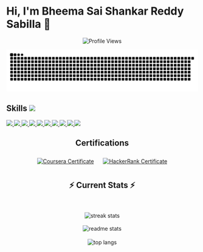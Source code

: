 # Hi, I'm Bheema Sai Shankar Reddy Sabilla 👋
<p align = "center">
	<img src = "https://komarev.com/ghpvc/?username=bheema-reddy&style=plastic&color=green" alt = "Profile Views"/>
</p>
<p align = "center">
	<img src = "https://github.com/7oSkaaa/7oSkaaa/blob/output/github-contribution-grid-snake.svg?" alt = "Snake Game"/>
</p>
<h2> Skills <img src="https://media2.giphy.com/media/QssGEmpkyEOhBCb7e1/giphy.gif?cid=ecf05e47a0n3gi1bfqntqmob8g9aid1oyj2wr3ds3mg700bl&rid=giphy.gif" width="32px"> </h2>

<a href="https://github.com/BheemaSaiShankarReddySabilla?tab=repositories&q=&type=&language=python&sort=">
  <img width="32px" src="https://raw.githubusercontent.com/rahulbanerjee26/githubAboutMeGenerator/main/icons/python.svg">
</a>
<a href="https://github.com/BheemaSaiShankarReddySabilla?tab=repositories&q=&type=&language=html&sort=">
  <img width="32px" src="https://raw.githubusercontent.com/rahulbanerjee26/githubAboutMeGenerator/main/icons/html.svg">
</a>
<a href="https://github.com/BheemaSaiShankarReddySabilla?tab=repositories&q=&type=&language=css&sort=">
  <img width="32px" src="https://raw.githubusercontent.com/rahulbanerjee26/githubAboutMeGenerator/main/icons/css.svg">
</a>
<a href="https://github.com/BheemaSaiShankarReddySabilla?tab=repositories&q=&type=&language=javascript&sort=">
  <img width="32px" src="https://raw.githubusercontent.com/rahulbanerjee26/githubAboutMeGenerator/main/icons/javascript.svg">
</a>
<a href="https://github.com/BheemaSaiShankarReddySabilla?tab=repositories&q=&type=&language=excel&sort=">
  <img width="32px" src="https://cdn.icon-icons.com/icons2/2107/PNG/512/file_type_excel_icon_130611.png">
</a>
<a href="https://github.com/BheemaSaiShankarReddySabilla?tab=repositories&q=&type=&language=powerbi&sort=">
  <img width="32px" src="https://img.icons8.com/color/344/power-bi.png">
</a>
<a href="https://github.com/BheemaSaiShankarReddySabilla?tab=repositories&q=&type=&language=mysql&sort=">
  <img width="32px" src="https://raw.githubusercontent.com/rahulbanerjee26/githubAboutMeGenerator/main/icons/mysql.svg">
</a>
<a href="https://github.com/BheemaSaiShankarReddySabilla?tab=repositories&q=&type=&language=git&sort=">
  <img width="32px" src="https://raw.githubusercontent.com/rahulbanerjee26/githubAboutMeGenerator/main/icons/git.svg">
</a>
<a href="https://github.com/BheemaSaiShankarReddySabilla?tab=repositories&q=&type=&language=github&sort=">
  <img width="32px" src="https://raw.githubusercontent.com/rahulbanerjee26/githubAboutMeGenerator/main/icons/github.svg">
</a>
<a href="https://github.com/BheemaSaiShankarReddySabilla?tab=repositories&q=&type=&language=chatgpt&sort=">
  <img width="32px" src="https://upload.wikimedia.org/wikipedia/commons/0/04/ChatGPT_logo.svg">
</a>


<div align="center">

<div align="center"> 
  <h2 align="center">Certifications</h2>

  <div style="display: inline-block; margin: 10px;">
    <a href="https://www.coursera.org/account/accomplishments/verify/DVVWQ84AIY13" target="_blank">
      <img src="https://media0.giphy.com/media/QAa1UImvj5PsmqUjDw/giphy.gif" alt="Coursera Certificate" height="145" width="200" />
    </a>
  </div>

  <div style="display: inline-block; margin: 10px;">
    <a href="https://www.hackerrank.com/certificates/d26e0966df51" target="_blank">
      <img src="https://hrcdn.net/fcore/assets/brand/logo-new-white-green-a5cb16e0ae.svg" alt="HackerRank Certificate" height="50" width="145" />
    </a>
  </div>
</div>


  <h2 align="center">⚡ Current Stats ⚡</h2>
<br>
<br>
<div align=center>
  <img width=390 src="https://streak-stats.demolab.com/?user=bheema-reddy&count_private=true&theme=react&border_radius=10" alt="streak stats"/>
  <br>
  <br/>
  <img width=390 src="https://github-readme-stats.vercel.app/api?username=bheema-reddy&show_icons=true&theme=react&rank_icon=github&border_radius=10" alt="readme stats" />
  <br/>
  <br/>
  <img width=390 align="center" src="https://github-readme-stats.vercel.app/api/top-langs/?username=bheema-reddy&hide=HTML&langs_count=8&layout=compact&theme=react&border_radius=10&size_weight=0.5&count_weight=0.5&exclude_repo=github-readme-stats" alt="top langs" />
</div>

  <br/>

<br/><br/>


